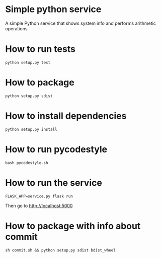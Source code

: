 # Simple python service
A simple Python service that shows system info and performs arithmetic operations

# How to run tests
```
python setup.py test
```

# How to package
```
python setup.py sdist
```

# How to install dependencies
```
python setup.py install
```
# How to run pycodestyle
```
bash pycodestyle.sh
```
# How to run the service
```
FLASK_APP=service.py flask run
```
Then go to [http://localhost:5000](http://localhost:5000)

# How to package with info about commit
```
sh commit.sh && python setup.py sdist bdist_wheel
```
